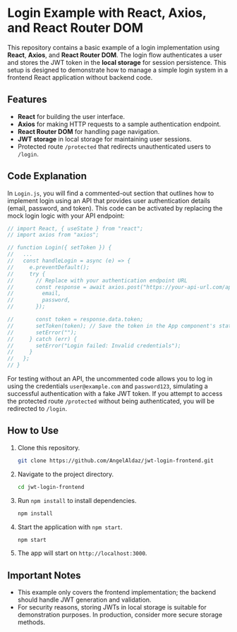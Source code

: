# Login Example with React, Axios, and React Router DOM

This repository contains a basic example of a login implementation using **React**, **Axios**, and **React Router DOM**. The login flow authenticates a user and stores the JWT token in the **local storage** for session persistence. This setup is designed to demonstrate how to manage a simple login system in a frontend React application without backend code.

## Features

- **React** for building the user interface.
- **Axios** for making HTTP requests to a sample authentication endpoint.
- **React Router DOM** for handling page navigation.
- **JWT storage** in local storage for maintaining user sessions.
- Protected route `/protected` that redirects unauthenticated users to `/login`.

## Code Explanation

In `Login.js`, you will find a commented-out section that outlines how to implement login using an API that provides user authentication details (email, password, and token). This code can be activated by replacing the mock login logic with your API endpoint:

```javascript
// import React, { useState } from "react";
// import axios from "axios";

// function Login({ setToken }) {
//   ...
//   const handleLogin = async (e) => {
//     e.preventDefault();
//     try {
//       // Replace with your authentication endpoint URL
//       const response = await axios.post("https://your-api-url.com/api/login", {
//         email,
//         password,
//       });

//       const token = response.data.token;
//       setToken(token); // Save the token in the App component's state
//       setError("");
//     } catch (err) {
//       setError("Login failed: Invalid credentials");
//     }
//   };
// }
```

For testing without an API, the uncommented code allows you to log in using the credentials `user@example.com` and `password123`, simulating a successful authentication with a fake JWT token. If you attempt to access the protected route `/protected` without being authenticated, you will be redirected to `/login`.

## How to Use

1. Clone this repository.
   ```bash
   git clone https://github.com/AngelAldaz/jwt-login-frontend.git
   ```
2. Navigate to the project directory.
   ```bash
   cd jwt-login-frontend
   ```
3. Run `npm install` to install dependencies.
   ```bash
   npm install
   ```
4. Start the application with `npm start`.
   ```bash
   npm start
   ```
5. The app will start on `http://localhost:3000`.

## Important Notes

- This example only covers the frontend implementation; the backend should handle JWT generation and validation.
- For security reasons, storing JWTs in local storage is suitable for demonstration purposes. In production, consider more secure storage methods.

